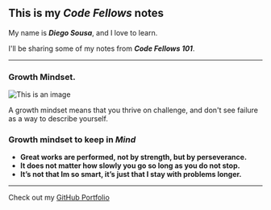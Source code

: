 ## **This is my _Code Fellows_ notes**

My name is **_Diego Sousa_**, and I love to learn.

I'll be sharing some of my notes from **_Code Fellows 101_**.

---

### Growth Mindset.

![This is an image](https://t3.ftcdn.net/jpg/03/77/03/64/360_F_377036466_oCNuWOQZIWJqCCSUPHfq5m8pH6XfxIpc.jpg)

A growth mindset means that you thrive on challenge, and don't see failure as a way to describe yourself.

### Growth mindset to keep in **_Mind_**

- **Great works are performed, not by strength, but by perseverance.**
- **It does not matter how slowly you go so long as you do not stop.**
- **It’s not that Im so smart, it’s just that I stay with problems longer.**


---

Check out my [GitHub Portfolio](https://github.com/dmenezessousa/)
